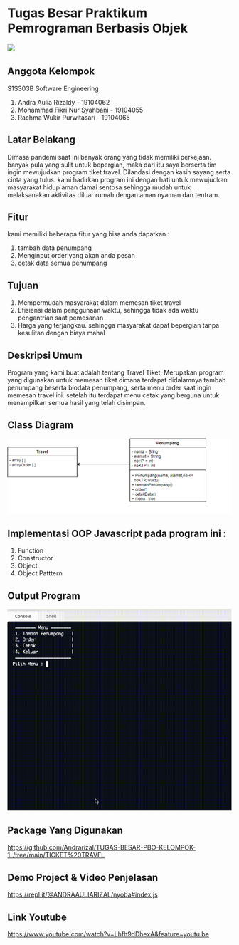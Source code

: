 # Tugas Besar Praktikum Pemrograman Berbasis Objek
![](https://user-images.githubusercontent.com/43981051/103869569-12f62000-50fd-11eb-86ef-657fdb81da3f.png)

## Anggota Kelompok
S1S303B Software Engineering
1. Andra Aulia Rizaldy - 19104062
2. Mohammad Fikri Nur Syahbani - 19104055
3. Rachma Wukir Purwitasari - 19104065


## Latar Belakang
Dimasa pandemi saat ini banyak orang yang tidak memiliki perkejaan. banyak pula yang sulit untuk bepergian, maka dari itu saya berserta tim ingin mewujudkan program tiket travel. Dilandasi dengan kasih sayang serta cinta yang tulus. kami hadirkan program ini dengan hati untuk mewujudkan masyarakat hidup aman damai sentosa sehingga mudah untuk melaksanakan aktivitas diluar rumah dengan aman nyaman dan tentram.

## Fitur
kami memiliki beberapa fitur yang bisa anda dapatkan :
1. tambah data penumpang 
2. Menginput order yang akan anda pesan
3. cetak data semua penumpang

## Tujuan
1. Mempermudah masyarakat dalam memesan tiket travel
2. Efisiensi dalam penggunaan waktu, sehingga tidak ada waktu pengantrian saat pemesanan
3. Harga yang terjangkau. sehingga masyarakat dapat bepergian tanpa kesulitan dengan biaya mahal

## Deskripsi Umum
Program yang kami buat adalah tentang Travel Tiket,  Merupakan program yang digunakan untuk memesan tiket dimana terdapat didalamnya tambah penumpang beserta biodata penumpang, serta menu order saat ingin memesan travel ini. setelah itu terdapat menu cetak yang berguna untuk menampilkan semua hasil yang telah disimpan. 

## Class Diagram

<img src = "https://github.com/Andrarizal/TUGAS-BESAR-PBO-KELOMPOK-1-/blob/main/TUBES%20PBO%20CLASS%20DIAGRAM%20F.PNG">

## Implementasi OOP Javascript pada program ini :
1. Function 
2. Constructor 
3. Object 
4. Object Patttern


## Output Program 
<img src = "https://github.com/Andrarizal/TUGAS-BESAR-PBO-KELOMPOK-1-/blob/main/Implementasi-Program.gif">

## Package Yang Digunakan
https://github.com/Andrarizal/TUGAS-BESAR-PBO-KELOMPOK-1-/tree/main/TICKET%20TRAVEL


## Demo Project & Video Penjelasan
https://repl.it/@ANDRAAULIARIZAL/nyoba#index.js



## Link Youtube
https://www.youtube.com/watch?v=Lhfh9dDhexA&feature=youtu.be
